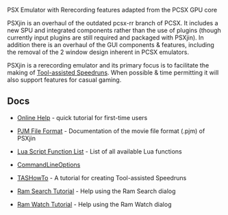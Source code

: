 PSX Emulator with Rerecording features adapted from the PCSX GPU core

PSXjin is an overhaul of the outdated pcsx-rr branch of PCSX.  It includes a new SPU and integrated components rather than the use of plugins (though currently input plugins are still required and packaged with PSXjin).  In addition there is an overhaul of the GUI components & features, including the removal of the 2 window design inherent in PCSX emulators.

PSXjin is a rerecording emulator and its primary focus is to facilitate the making of [Tool-assisted Speedruns](http://tasvideos.org).  When possible & time permitting it will also support features for casual gaming.

## Docs ##

  * [Online Help](QuickTutorial.md) - quick tutorial for first-time users
  * [PJM File Format](PJM.md) - Documentation of the movie file format (.pjm) of PSXjin
  * [Lua Script Function List](LuaScriptingFunctions.md) - List of all available Lua functions
  * [CommandLineOptions](CommandLineOptions.md)

  * [TASHowTo](http://tasvideos.org/TASHowTo.html) - A tutorial for creating Tool-assisted Speedruns
  * [Ram Search Tutorial](http://tasvideos.org/EmulatorResources/RamSearch.html) - Help using the Ram Search dialog
  * [Ram Watch Tutorial](http://tasvideos.org/EmulatorResources/RamWatch.html) - Help using the Ram Watch dialog
